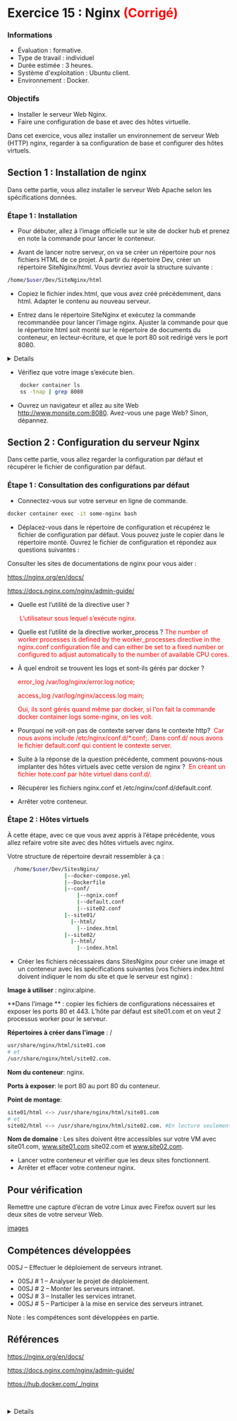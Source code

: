 #  Exercice 15 :  Nginx ­<span style="color: red">(Corrigé)</span>

### Informations
- Évaluation : formative.
- Type de travail : individuel
- Durée estimée : 3 heures.
- Système d'exploitation : Ubuntu client.
- Environnement : Docker.  

### Objectifs  

- Installer le serveur Web Nginx.
- Faire une configuration de base et avec des hôtes virtuelle.


Dans cet exercice, vous allez installer un environnement de serveur Web (HTTP) nginx, regarder à sa configuration de base et configurer des hôtes virtuels.


## Section 1 : Installation de nginx
Dans cette partie, vous allez installer le serveur Web Apache selon les spécifications données.

### Étape 1 : Installation

- Pour débuter, allez à l’image officielle sur le site de docker hub et prenez en note la commande pour lancer le conteneur.

-	Avant de lancer notre serveur, on va se créer un répertoire pour nos fichiers HTML de ce projet. À partir du répertoire Dev, créer un répertoire SiteNginx/html. Vous devriez avoir la structure suivante :

```bash
/home/$user/Dev/SiteNginx/html
```
- 	Copiez le fichier index.html, que vous avez créé précédemment, dans html. Adapter le contenu au nouveau serveur.

-	Entrez dans le répertoire SiteNginx et exécutez la commande recommandée pour lancer l’image nginx. Ajuster la commande pour que le répertoire html soit monté sur le répertoire de documents du conteneur, en lecteur-écriture, et que le port 80 soit redirigé vers le port 8080.

<details>

```bash
docker run --name some-nginx -p 8080:80 -v "$PWD"/html/:/usr/share/nginx/html/ -d nginx

```

</details>

-	Vérifiez que votre image s’exécute bien.

```bash
    docker container ls
    ss -tnap | grep 8080
```
- Ouvrez un navigateur et allez au site Web http://www.monsite.com:8080.
Avez-vous une page Web? Sinon, dépannez.

## Section 2 : Configuration du serveur Nginx

Dans cette partie, vous allez regarder la configuration par défaut et récupérer le fichier de configuration par défaut.


### Étape 1 : Consultation des configurations par défaut

-	Connectez-vous sur votre serveur en ligne de commande.

```bash
docker container exec -it some-nginx bash
```

-	Déplacez-vous dans le répertoire de configuration et récupérez le fichier de configuration par défaut. Vous pouvez juste le copier dans le répertoire monté. Ouvrez le fichier de configuration et répondez aux questions suivantes :

Consulter les sites de documentations de nginx pour vous aider :

https://nginx.org/en/docs/ 

https://docs.nginx.com/nginx/admin-guide/ 


-	Quelle est l’utilité de la directive user ?  

    ­<span style="color:#FF0000"> L’utilisateur sous lequel s’exécute nginx. </span>

-	Quelle est l’utilité de la directive worker_process ? 
­<span style="color:#FF0000">The number of worker processes is defined by the worker_processes directive in the nginx.conf configuration file and can either be set to a fixed number or configured to adjust automatically to the number of available CPU cores.</span>

-	À quel endroit se trouvent les logs et sont-ils gérés par docker ? 

    ­<span style="color:#FF0000">error_log  /var/log/nginx/error.log notice;</span>

    ­<span style="color:#FF0000">access_log  /var/log/nginx/access.log  main;</span>

    ­<span style="color:#FF0000">Oui, ils sont gérés quand même par docker, si l'on fait la commande docker container logs some-nginx, on les voit.
</span>

- Pourquoi ne voit-on pas de contexte server dans le contexte http? 
  ­<span style="color:#FF0000"> Car nous avons include /etc/nginx/conf.d/*.conf;. Dans conf.d/ nous avons le fichier default.conf qui contient le contexte server.</span>

- Suite à la réponse de la question précédente, comment pouvons-nous implanter des hôtes virtuels avec cette version de nginx ?
    ­<span style="color:#FF0000">  En créant un fichier hote.conf par hôte virtuel dans conf.d/.</span>

-	Récupérer les fichiers nginx.conf et  /etc/nginx/conf.d/default.conf.

-	Arrêter votre conteneur.


### Étape 2 : Hôtes virtuels

À cette étape, avec ce que vous avez appris à l’étape précédente, vous allez refaire votre site avec des hôtes virtuels avec nginx. 

Votre structure de répertoire devrait ressembler à ça :


```bash
  /home/$user/Dev/SitesNginx/
                  |--docker-compose.yml
                  |--Dockerfile
                  |--conf/
                      |--ngnix.conf
                      |--default.conf
                      |--site02.conf
                  |--site01/
                    |--html/
                      |--index.html
                  |--site02/
                    |--html/
                      |--index.html
```

- Créer les fichiers nécessaires dans SitesNginx pour créer une image et un conteneur avec les spécifications suivantes (vos fichiers index.html doivent indiquer le nom du site et que le serveur est nginx) :

**Image à utiliser** : nginx:alpine. 

**Dans l’image ** : copier les fichiers de configurations nécessaires et exposer les ports 80 et 443. L’hôte par défaut est site01.com et on veut 2 processus worker pour le serveur.

**Répertoires à créer dans l’image** : /
```bash
usr/share/nginx/html/site01.com 
# et
/usr/share/nginx/html/site02.com.
```

**Nom du conteneur**: nginx.

**Ports à exposer**: le port 80 au port 80 du conteneur.

**Point de montage**: 
```bash
site01/html <-> /usr/share/nginx/html/site01.com 
# et
site02/html <-> /usr/share/nginx/html/site02.com. #En lecture seulement.
```

**Nom de domaine** : Les sites doivent être accessibles sur votre VM avec site01.com, www.site01.com site02.com et www.site02.com.

- Lancer votre conteneur et vérifier que les deux sites fonctionnent.
- Arrêter et effacer votre conteneur nginx.



## Pour vérification

Remettre une capture d’écran de votre Linux avec Firefox ouvert sur les deux sites de votre serveur Web.

[images](images/VerificationEx14.png)

## Compétences développées

00SJ – Effectuer le déploiement de serveurs intranet. 	
- 00SJ # 1 – Analyser le projet de déploiement.
- 00SJ # 2 – Monter les serveurs intranet.
- 00SJ # 3 – Installer les services intranet.
- 00SJ # 5 – Participer à la mise en service des serveurs intranet.


Note : les compétences sont développées en partie.

## Références

https://nginx.org/en/docs/ 

https://docs.nginx.com/nginx/admin-guide/ 

https://hub.docker.com/_/nginx 

­<details>Solution partie 2


### docker-compose.yml

```bash
version: "3.2"

services:
    nginx:
        build: 
            context: .
        ports:
            - "80:80"
        volumes:
                - ./site01/html:/usr/share/nginx/html/site01.com
                - ./site02/html:/usr/share/nginx/html/site02.com
```
### Dockerfile

```bash
# Creer une image pour notre serveur nginx

FROM nginx:alpine
# Utilise la derniere image

RUN mkdir -p /usr/share/nginx/html/site01.com
# Ajoute le repertoire pour site01

RUN mkdir -p /usr/share/nginx/html/site02.com
# Ajoute le repertoire pour site02

EXPOSE 80 443
# Exposer les ports 80 et 443

WORKDIR /etc/nginx/
# Change dans le repertoire de configuration

COPY conf/nginx.conf nginx.conf
# Remplacer nginx.conf par le mien

COPY conf/default.conf conf.d/default.conf
# Remplacer default.conf par le mien, pour site01.com

COPY conf/site02.conf conf.d/site02.conf
# Copier le fichier de configuration pour site02.com
```

### nginx.conf
```bash
user  nginx;
worker_processes  2;

error_log  /var/log/nginx/error.log notice;
pid        /var/run/nginx.pid;


events {
    worker_connections  1024;
}


http {
    include       /etc/nginx/mime.types;
    default_type  application/octet-stream;

    log_format  main  '$remote_addr - $remote_user [$time_local] "$request" '
                      '$status $body_bytes_sent "$http_referer" '
                      '"$http_user_agent" "$http_x_forwarded_for"';

    access_log  /var/log/nginx/access.log  main;

    sendfile        on;
    #tcp_nopush     on;

    keepalive_timeout  65;

    #gzip  on;

    include /etc/nginx/conf.d/*.conf;
}

```

### default.conf
```bash
server {
    listen       80;
    listen  [::]:80;
    server_name site01.com www.site01.com;

    #charset koi8-r;
    #access_log  /var/log/nginx/host.access.log  main;

    location / {
        root   /usr/share/nginx/html/site01.com;
        index  index.html index.htm;
    }

    #error_page  404              /404.html;

    # redirect server error pages to the static page /50x.html
    #
    error_page   500 502 503 504  /50x.html;
    location = /50x.html {
        root   /usr/share/nginx/html;
    }

    # proxy the PHP scripts to Apache listening on 127.0.0.1:80
    #
    #location ~ \.php$ {
    #    proxy_pass   http://127.0.0.1;
    #}

    # pass the PHP scripts to FastCGI server listening on 127.0.0.1:9000
    #
    #location ~ \.php$ {
    #    root           html;
    #    fastcgi_pass   127.0.0.1:9000;
    #    fastcgi_index  index.php;
    #    fastcgi_param  SCRIPT_FILENAME  /scripts$fastcgi_script_name;
    #    include        fastcgi_params;
    #}

    # deny access to .htaccess files, if Apache's document root
    # concurs with nginx's one
    #
    #location ~ /\.ht {
    #    deny  all;
    #}
}
```

### site02.conf
```bash
server {
    listen       80;
    listen  [::]:80;
    server_name  site02.com www.site02.com;

    #charset koi8-r;
    #access_log  /var/log/nginx/host.access.log  main;

    location / {
        root   /usr/share/nginx/html/site02.com;
        index  index.html index.htm;
    }

    #error_page  404              /404.html;

    # redirect server error pages to the static page /50x.html
    #
    error_page   500 502 503 504  /50x.html;
    location = /50x.html {
        root   /usr/share/nginx/html;
    }

    # proxy the PHP scripts to Apache listening on 127.0.0.1:80
    #
    #location ~ \.php$ {
    #    proxy_pass   http://127.0.0.1;
    #}

    # pass the PHP scripts to FastCGI server listening on 127.0.0.1:9000
    #
    #location ~ \.php$ {
    #    root           html;
    #    fastcgi_pass   127.0.0.1:9000;
    #    fastcgi_index  index.php;
    #    fastcgi_param  SCRIPT_FILENAME  /scripts$fastcgi_script_name;
    #    include        fastcgi_params;
    #}

    # deny access to .htaccess files, if Apache's document root
    # concurs with nginx's one
    #
    #location ~ /\.ht {
    #    deny  all;
    #}
}
```

</details>